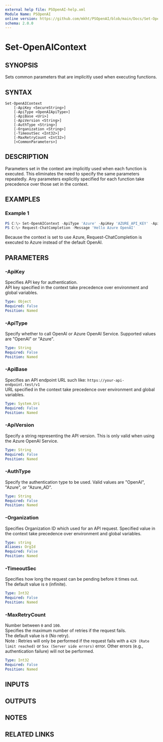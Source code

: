 ```yaml
---
external help file: PSOpenAI-help.xml
Module Name: PSOpenAI
online version: https://github.com/mkht/PSOpenAI/blob/main/Docs/Set-OpenAIContext.md
schema: 2.0.0
---
```


# Set-OpenAIContext

## SYNOPSIS
Sets common parameters that are implicitly used when executing functions.

## SYNTAX

```
Set-OpenAIContext
    [-ApiKey <SecureString>]
    [-ApiType <OpenAIApiType>]
    [-ApiBase <Uri>]
    [-ApiVersion <String>]
    [-AuthType <String>]
    [-Organization <String>]
    [-TimeoutSec <Int32>]
    [-MaxRetryCount <Int32>]
    [<CommonParameters>]
```

## DESCRIPTION
Parameters set in the context are implicitly used when each function is executed. This eliminates the need to specify the same parameters repeatedly. Any parameters explicitly specified for each function take precedence over those set in the context.

## EXAMPLES

### Example 1
```powershell
PS C:\> Set-OpenAIContext -ApiType 'Azure' -ApiKey 'AZURE_API_KEY' -ApiBase 'https://my-endpoint.openai.azure.com/'
PS C:\> Request-ChatCompletion -Message 'Hello Azure OpenAI'
```

Because the context is set to use Azure, Request-ChatCompletion is executed to Azure instead of the default OpenAI.

## PARAMETERS

### -ApiKey
Specifies API key for authentication.  
API key specified in the context take precedence over environment and global variables.

```yaml
Type: Object
Required: False
Position: Named
```

### -ApiType
Specify whether to call OpenAI or Azure OpenAI Service. Supported values are "OpenAI" or "Azure".

```yaml
Type: String
Required: False
Position: Named
```

### -ApiBase
Specifies an API endpoint URL such like: `https://your-api-endpoint.test/v1`  
URL specified in the context take precedence over environment and global variables.

```yaml
Type: System.Uri
Required: False
Position: Named
```

### -ApiVersion
Specify a string representing the API version. This is only valid when using the Azure OpenAI Service.

```yaml
Type: String
Required: False
Position: Named
```

### -AuthType
Specify the authentication type to be used. Valid values are "OpenAI", "Azure", or "Azure_AD".

```yaml
Type: String
Required: False
Position: Named
```

### -Organization
Specifies Organization ID which used for an API request. Specified value in the context take precedence over environment and global variables.

```yaml
Type: string
Aliases: OrgId
Required: False
Position: Named
```

### -TimeoutSec
Specifies how long the request can be pending before it times out.  
The default value is `0` (infinite).

```yaml
Type: Int32
Required: False
Position: Named
```

### -MaxRetryCount
Number between `0` and `100`.  
Specifies the maximum number of retries if the request fails.  
The default value is `0` (No retry).  
Note : Retries will only be performed if the request fails with a `429 (Rate limit reached)` or `5xx (Server side errors)` error. Other errors (e.g., authentication failure) will not be performed.  

```yaml
Type: Int32
Required: False
Position: Named
```

## INPUTS

## OUTPUTS

## NOTES

## RELATED LINKS
